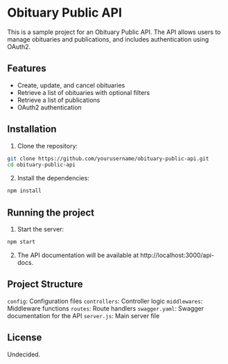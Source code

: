 # Obituary Public API

This is a sample project for an Obituary Public API. The API allows users to manage obituaries and publications, and includes authentication using OAuth2.

## Features

- Create, update, and cancel obituaries
- Retrieve a list of obituaries with optional filters
- Retrieve a list of publications
- OAuth2 authentication

## Installation

1. Clone the repository:

```sh
git clone https://github.com/yourusername/obituary-public-api.git
cd obituary-public-api
```

2. Install the dependencies:

```sh
npm install
```

## Running the project

1. Start the server:

```sh
npm start
```

2. The API documentation will be available at http://localhost:3000/api-docs.

## Project Structure

`config`: Configuration files
`controllers`: Controller logic
`middlewares`: Middleware functions
`routes`: Route handlers
`swagger.yaml`: Swagger documentation for the API
`server.js`: Main server file

## License

Undecided.
